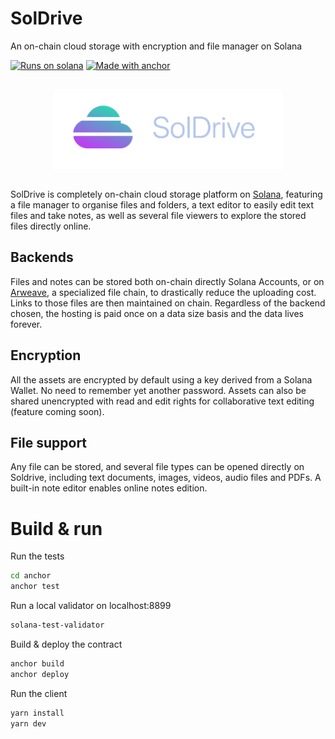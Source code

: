 # SolDrive

An on-chain cloud storage with encryption and file manager on Solana

[![Runs on solana](https://img.shields.io/badge/Runs%20on-solana-green.svg?style=flat-square)](https://solana.com/)
[![Made with anchor](https://img.shields.io/badge/Made%20width-anchor-purple.svg?style=flat-square)](https://github.com/coral-xyz/anchor)

<div align="center">
  <img src="src/assets/logo-transparent.png" height="128" style="margin-top: 15px; margin-bottom: 15px">
</div>

SolDrive is completely on-chain cloud storage platform on [Solana](https://solana.com/), featuring a file manager to organise files and folders, a text editor to easily edit text files and take notes, as well as several file viewers to explore the stored files directly online.

## Backends

Files and notes can be stored both on-chain directly Solana Accounts, or on [Arweave](https://www.arweave.org/), a specialized file chain, to drastically reduce the uploading cost. Links to those files are then maintained on chain. Regardless of the backend chosen, the hosting is paid once on a data size basis and the data lives forever.

## Encryption

All the assets are encrypted by default using a key derived from a Solana Wallet. No need to remember yet another password. Assets can also be shared unencrypted with read and edit rights for collaborative text editing (feature coming soon).

## File support

Any file can be stored, and several file types can be opened directly on Soldrive, including text documents, images, videos, audio files and PDFs. A built-in note editor enables online notes edition.

# Build & run

Run the tests

```bash
cd anchor
anchor test
```

Run a local validator on localhost:8899

```bash
solana-test-validator
```

Build & deploy the contract

```bash
anchor build 
anchor deploy
```

Run the client

```bash
yarn install
yarn dev
```
